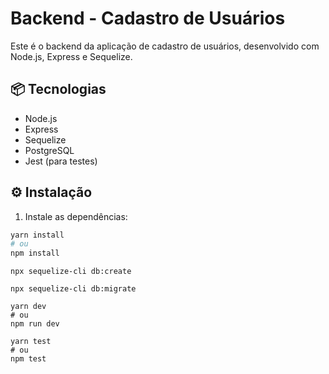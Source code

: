 # Backend - Cadastro de Usuários

Este é o backend da aplicação de cadastro de usuários, desenvolvido com Node.js, Express e Sequelize.

## 📦 Tecnologias

- Node.js
- Express
- Sequelize
- PostgreSQL
- Jest (para testes)

## ⚙️ Instalação

1. Instale as dependências:
```bash
yarn install
# ou
npm install
```
```
npx sequelize-cli db:create
```
```
npx sequelize-cli db:migrate
```
```
yarn dev
# ou
npm run dev
```
```
yarn test
# ou
npm test
```
